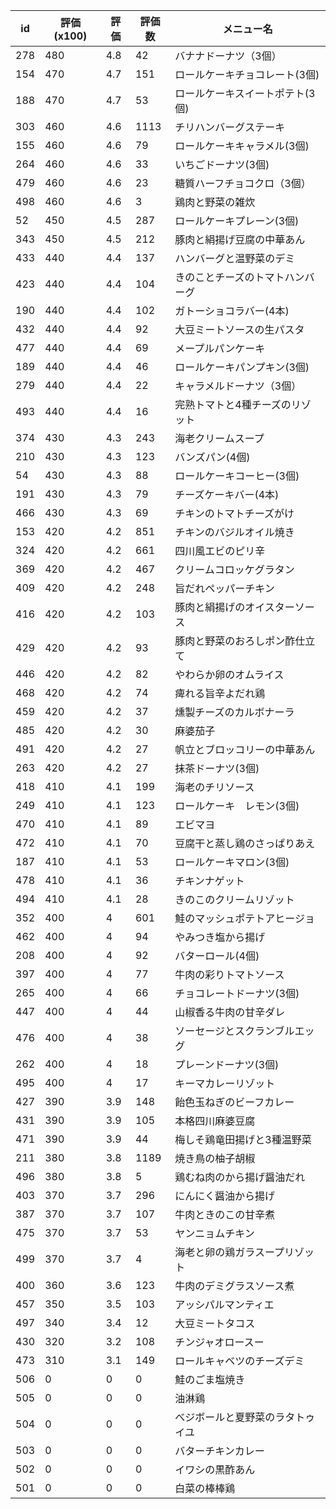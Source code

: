 | id | 評価(x100) | 評価 | 評価数 | メニュー名 |
| -- | ---------- | ---- | ------ | ---------- |
| 278 | 480 | 4.8 | 42 | バナナドーナツ（3個） |
| 154 | 470 | 4.7 | 151 | ロールケーキチョコレート(3個) |
| 188 | 470 | 4.7 | 53 | ロールケーキスイートポテト(3個) |
| 303 | 460 | 4.6 | 1113 | チリハンバーグステーキ |
| 155 | 460 | 4.6 | 79 | ロールケーキキャラメル(3個) |
| 264 | 460 | 4.6 | 33 | いちごドーナツ(3個) |
| 479 | 460 | 4.6 | 23 | 糖質ハーフチョコクロ（3個） |
| 498 | 460 | 4.6 | 3 | 鶏肉と野菜の雑炊 |
| 52 | 450 | 4.5 | 287 | ロールケーキプレーン(3個) |
| 343 | 450 | 4.5 | 212 | 豚肉と絹揚げ豆腐の中華あん |
| 433 | 440 | 4.4 | 137 | ハンバーグと温野菜のデミ |
| 423 | 440 | 4.4 | 104 | きのことチーズのトマトハンバーグ |
| 190 | 440 | 4.4 | 102 | ガトーショコラバー(4本) |
| 432 | 440 | 4.4 | 92 | 大豆ミートソースの生パスタ |
| 477 | 440 | 4.4 | 69 | メープルパンケーキ |
| 189 | 440 | 4.4 | 46 | ロールケーキパンプキン(3個) |
| 279 | 440 | 4.4 | 22 | キャラメルドーナツ（3個） |
| 493 | 440 | 4.4 | 16 | 完熟トマトと4種チーズのリゾット |
| 374 | 430 | 4.3 | 243 | 海老クリームスープ |
| 210 | 430 | 4.3 | 123 | バンズパン(4個) |
| 54 | 430 | 4.3 | 88 | ロールケーキコーヒー(3個) |
| 191 | 430 | 4.3 | 79 | チーズケーキバー(4本) |
| 466 | 430 | 4.3 | 69 | チキンのトマトチーズがけ |
| 153 | 420 | 4.2 | 851 | チキンのバジルオイル焼き |
| 324 | 420 | 4.2 | 661 | 四川風エビのピリ辛 |
| 369 | 420 | 4.2 | 467 | クリームコロッケグラタン |
| 409 | 420 | 4.2 | 248 | 旨だれペッパーチキン |
| 416 | 420 | 4.2 | 103 | 豚肉と絹揚げのオイスターソース |
| 429 | 420 | 4.2 | 93 | 豚肉と野菜のおろしポン酢仕立て |
| 446 | 420 | 4.2 | 82 | やわらか卵のオムライス |
| 468 | 420 | 4.2 | 74 | 痺れる旨辛よだれ鶏 |
| 459 | 420 | 4.2 | 37 | 燻製チーズのカルボナーラ |
| 485 | 420 | 4.2 | 30 | 麻婆茄子 |
| 491 | 420 | 4.2 | 27 | 帆立とブロッコリーの中華あん |
| 263 | 420 | 4.2 | 27 | 抹茶ドーナツ(3個) |
| 418 | 410 | 4.1 | 199 | 海老のチリソース |
| 249 | 410 | 4.1 | 123 | ロールケーキ　レモン(3個) |
| 470 | 410 | 4.1 | 89 | エビマヨ |
| 472 | 410 | 4.1 | 70 | 豆腐干と蒸し鶏のさっぱりあえ |
| 187 | 410 | 4.1 | 53 | ロールケーキマロン(3個) |
| 478 | 410 | 4.1 | 36 | チキンナゲット |
| 494 | 410 | 4.1 | 28 | きのこのクリームリゾット |
| 352 | 400 | 4 | 601 | 鮭のマッシュポテトアヒージョ |
| 462 | 400 | 4 | 94 | やみつき塩から揚げ |
| 208 | 400 | 4 | 92 | バターロール(4個) |
| 397 | 400 | 4 | 77 | 牛肉の彩りトマトソース |
| 265 | 400 | 4 | 66 | チョコレートドーナツ(3個) |
| 447 | 400 | 4 | 44 | 山椒香る牛肉の甘辛ダレ |
| 476 | 400 | 4 | 38 | ソーセージとスクランブルエッグ |
| 262 | 400 | 4 | 18 | プレーンドーナツ(3個) |
| 495 | 400 | 4 | 17 | キーマカレーリゾット |
| 427 | 390 | 3.9 | 148 | 飴色玉ねぎのビーフカレー |
| 431 | 390 | 3.9 | 105 | 本格四川麻婆豆腐 |
| 471 | 390 | 3.9 | 44 | 梅しそ鶏竜田揚げと3種温野菜 |
| 211 | 380 | 3.8 | 1189 | 焼き鳥の柚子胡椒 |
| 496 | 380 | 3.8 | 5 | 鶏むね肉のから揚げ醤油だれ |
| 403 | 370 | 3.7 | 296 | にんにく醤油から揚げ |
| 387 | 370 | 3.7 | 107 | 牛肉ときのこの甘辛煮 |
| 475 | 370 | 3.7 | 53 | ヤンニョムチキン |
| 499 | 370 | 3.7 | 4 | 海老と卵の鶏ガラスープリゾット |
| 400 | 360 | 3.6 | 123 | 牛肉のデミグラスソース煮 |
| 457 | 350 | 3.5 | 103 | アッシパルマンティエ |
| 497 | 340 | 3.4 | 12 | 大豆ミートタコス |
| 430 | 320 | 3.2 | 108 | チンジャオロースー |
| 473 | 310 | 3.1 | 149 | ロールキャベツのチーズデミ |
| 506 | 0 | 0 | 0 | 鮭のごま塩焼き |
| 505 | 0 | 0 | 0 | 油淋鶏 |
| 504 | 0 | 0 | 0 | べジボールと夏野菜のラタトゥイユ |
| 503 | 0 | 0 | 0 | バターチキンカレー |
| 502 | 0 | 0 | 0 | イワシの黒酢あん |
| 501 | 0 | 0 | 0 | 白菜の棒棒鶏 |
